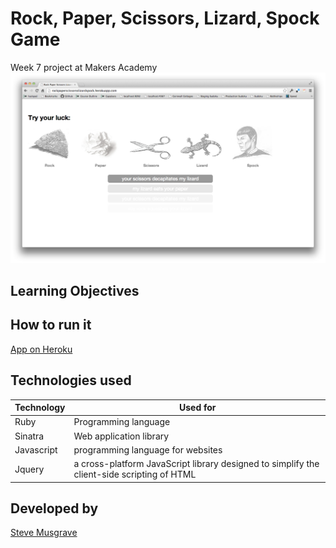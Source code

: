 # Rock, Paper, Scissors, Lizard, Spock Game
Week 7 project at Makers Academy
![](javascript/public/images/rockpaperscissors_.png)

## Learning Objectives

## How to run it
[App on Heroku]

## Technologies used

|Technology                 |Used for                        |
|---------------------------|--------------------------------|
|Ruby                       |Programming language            |
|Sinatra                    |Web application library         |
| Javascript |programming language for websites|
| Jquery |a cross-platform JavaScript library designed to simplify the client-side scripting of HTML |

## Developed by

[Steve Musgrave]

[Steve Musgrave]:https://github.com/StephanMusgrave
[App on Heroku]:http://rockpaperscissorsslizardspock.herokuapp.com/

